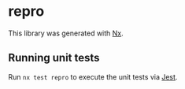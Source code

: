 # repro

This library was generated with [Nx](https://nx.dev).

## Running unit tests

Run `nx test repro` to execute the unit tests via [Jest](https://jestjs.io).
